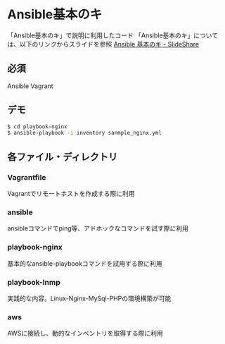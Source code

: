 # Ansible基本のキ
「Ansible基本のキ」で説明に利用したコード
「Ansible基本のキ」については、以下のリンクからスライドを参照
[Ansible 基本のキ - SlideShare](https://www.slideshare.net/secret/43PGEChjrRzVmh)

## 必須
Ansible
Vagrant

## デモ

```bash
$ cd playbook-nginx
$ ansible-playbook -i inventory sanmple_nginx.yml
```

## 各ファイル・ディレクトリ
### Vagrantfile
Vagrantでリモートホストを作成する際に利用
### ansible
ansibleコマンドでping等、アドホックなコマンドを試す際に利用
### playbook-nginx
基本的なansible-playbookコマンドを試用する際に利用
### playbook-lnmp
実践的な内容。Linux-Nginx-MySql-PHPの環境構築が可能
### aws
AWSに接続し、動的なインベントリを取得する際に利用



